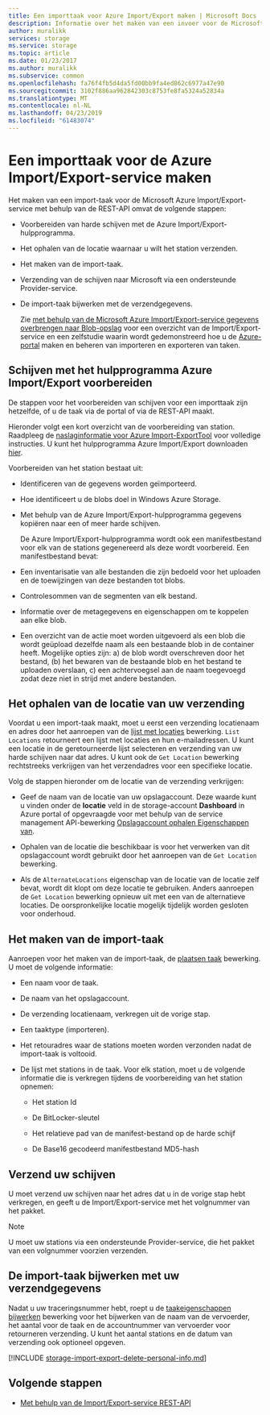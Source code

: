 ```yaml
---
title: Een importtaak voor Azure Import/Export maken | Microsoft Docs
description: Informatie over het maken van een invoer voor de Microsoft Azure Import/Export-service.
author: muralikk
services: storage
ms.service: storage
ms.topic: article
ms.date: 01/23/2017
ms.author: muralikk
ms.subservice: common
ms.openlocfilehash: fa76f4fb5d4da5fd00bb9fa4ed862c6977a47e90
ms.sourcegitcommit: 3102f886aa962842303c8753fe8fa5324a52834a
ms.translationtype: MT
ms.contentlocale: nl-NL
ms.lasthandoff: 04/23/2019
ms.locfileid: "61483074"
---
```

# <a name="creating-an-import-job-for-the-azure-importexport-service"></a>Een importtaak voor de Azure Import/Export-service maken

Het maken van een import-taak voor de Microsoft Azure Import/Export-service met behulp van de REST-API omvat de volgende stappen:

- Voorbereiden van harde schijven met de Azure Import/Export-hulpprogramma.

- Het ophalen van de locatie waarnaar u wilt het station verzenden.

- Het maken van de import-taak.

- Verzending van de schijven naar Microsoft via een ondersteunde Provider-service.

- De import-taak bijwerken met de verzendgegevens.

  Zie [met behulp van de Microsoft Azure Import/Export-service gegevens overbrengen naar Blob-opslag](storage-import-export-service.md) voor een overzicht van de Import/Export-service en een zelfstudie waarin wordt gedemonstreerd hoe u de [Azure-portal](https://portal.azure.com/) maken en beheren van importeren en exporteren van taken.

## <a name="preparing-drives-with-the-azure-importexport-tool"></a>Schijven met het hulpprogramma Azure Import/Export voorbereiden

De stappen voor het voorbereiden van schijven voor een importtaak zijn hetzelfde, of u de taak via de portal of via de REST-API maakt.

Hieronder volgt een kort overzicht van de voorbereiding van station. Raadpleeg de [naslaginformatie voor Azure Import-ExportTool](storage-import-export-tool-how-to-v1.md) voor volledige instructies. U kunt het hulpprogramma Azure Import/Export downloaden [hier](https://go.microsoft.com/fwlink/?LinkID=301900).

Voorbereiden van het station bestaat uit:

- Identificeren van de gegevens worden geïmporteerd.

- Hoe identificeert u de blobs doel in Windows Azure Storage.

- Met behulp van de Azure Import/Export-hulpprogramma gegevens kopiëren naar een of meer harde schijven.

  De Azure Import/Export-hulpprogramma wordt ook een manifestbestand voor elk van de stations gegenereerd als deze wordt voorbereid. Een manifestbestand bevat:

- Een inventarisatie van alle bestanden die zijn bedoeld voor het uploaden en de toewijzingen van deze bestanden tot blobs.

- Controlesommen van de segmenten van elk bestand.

- Informatie over de metagegevens en eigenschappen om te koppelen aan elke blob.

- Een overzicht van de actie moet worden uitgevoerd als een blob die wordt geüpload dezelfde naam als een bestaande blob in de container heeft. Mogelijke opties zijn: a) de blob wordt overschreven door het bestand, (b) het bewaren van de bestaande blob en het bestand te uploaden overslaan, c) een achtervoegsel aan de naam toegevoegd zodat deze niet in strijd met andere bestanden.

## <a name="obtaining-your-shipping-location"></a>Het ophalen van de locatie van uw verzending

Voordat u een import-taak maakt, moet u eerst een verzending locatienaam en adres door het aanroepen van de [lijst met locaties](https://docs.microsoft.com/rest/api/storageimportexport/locations/list) bewerking. `List Locations` retourneert een lijst met locaties en hun e-mailadressen. U kunt een locatie in de geretourneerde lijst selecteren en verzending van uw harde schijven naar dat adres. U kunt ook de `Get Location` bewerking rechtstreeks verkrijgen van het verzendadres voor een specifieke locatie.

 Volg de stappen hieronder om de locatie van de verzending verkrijgen:

-   Geef de naam van de locatie van uw opslagaccount. Deze waarde kunt u vinden onder de **locatie** veld in de storage-account **Dashboard** in Azure portal of opgevraagde voor met behulp van de service management API-bewerking [Opslagaccount ophalen Eigenschappen van](/rest/api/storagerp/storageaccounts).

-   Ophalen van de locatie die beschikbaar is voor het verwerken van dit opslagaccount wordt gebruikt door het aanroepen van de `Get Location` bewerking.

-   Als de `AlternateLocations` eigenschap van de locatie van de locatie zelf bevat, wordt dit klopt om deze locatie te gebruiken. Anders aanroepen de `Get Location` bewerking opnieuw uit met een van de alternatieve locaties. De oorspronkelijke locatie mogelijk tijdelijk worden gesloten voor onderhoud.

## <a name="creating-the-import-job"></a>Het maken van de import-taak
Aanroepen voor het maken van de import-taak, de [plaatsen taak](/rest/api/storageimportexport/jobs) bewerking. U moet de volgende informatie:

-   Een naam voor de taak.

-   De naam van het opslagaccount.

-   De verzending locatienaam, verkregen uit de vorige stap.

-   Een taaktype (importeren).

-   Het retouradres waar de stations moeten worden verzonden nadat de import-taak is voltooid.

-   De lijst met stations in de taak. Voor elk station, moet u de volgende informatie die is verkregen tijdens de voorbereiding van het station opnemen:

    -   Het station Id

    -   De BitLocker-sleutel

    -   Het relatieve pad van de manifest-bestand op de harde schijf

    -   De Base16 gecodeerd manifestbestand MD5-hash

## <a name="shipping-your-drives"></a>Verzend uw schijven
U moet verzend uw schijven naar het adres dat u in de vorige stap hebt verkregen, en geeft u de Import/Export-service met het volgnummer van het pakket.

> [!NOTE]
>  U moet uw stations via een ondersteunde Provider-service, die het pakket van een volgnummer voorzien verzenden.

## <a name="updating-the-import-job-with-your-shipping-information"></a>De import-taak bijwerken met uw verzendgegevens
Nadat u uw traceringsnummer hebt, roept u de [taakeigenschappen bijwerken](https://docs.microsoft.com/rest/api/storageimportexport/Jobs/Update) bewerking voor het bijwerken van de naam van de vervoerder, het aantal voor de taak en de accountnummer van vervoerder voor retourneren verzending. U kunt het aantal stations en de datum van verzending ook optioneel opgeven.

[!INCLUDE [storage-import-export-delete-personal-info.md](../../../includes/storage-import-export-delete-personal-info.md)]

## <a name="next-steps"></a>Volgende stappen

* [Met behulp van de Import/Export-service REST-API](storage-import-export-using-the-rest-api.md)

